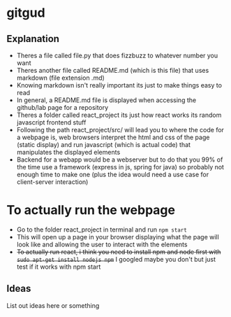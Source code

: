 # gitgud

## **Explanation**
- Theres a file called file.py that does fizzbuzz to whatever number you want
- Theres another file called README.md (which is this file) that uses markdown (file extension .md)
- Knowing markdown isn't really important its just to make things easy to read
- In general, a README.md file is displayed when accessing the github/lab page for a repository
- Theres a folder called react_project its just how react works its random javascript frontend stuff
- Following the path react_project/src/ will lead you to where the code for a webpage is, web browsers interpret the html and css of the page (static display) and run javascript (which is actual code) that manipulates the displayed elements
- Backend for a webapp would be a webserver but to do that you 99% of the time use a framework (express in js, spring for java) so probably not enough time to make one (plus the idea would need a use case for client-server interaction)

# To actually run the webpage
- Go to the folder react_project in terminal and run `npm start`
- This will open up a page in your browser displaying what the page will look like and allowing the user to interact with the elements
- ~~To actually run react, i think you need to install npm and node first with `sudo apt-get install nodejs npm`~~ I googled maybe you don't but just test if it works with npm start

## Ideas
List out ideas here or something
